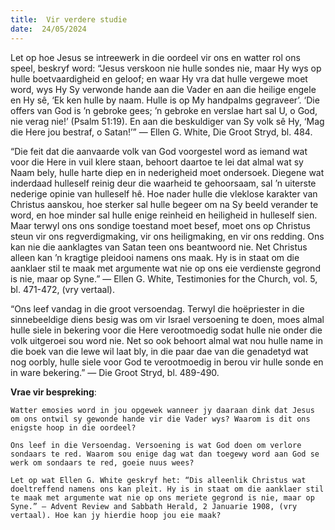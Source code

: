 ```yaml
---
title:  Vir verdere studie
date:  24/05/2024
---
```


Let op hoe Jesus se intreewerk in die oordeel vir ons en watter rol ons speel, beskryf word: “Jesus verskoon nie hulle sondes nie, maar Hy wys op hulle boetvaardigheid en geloof; en waar Hy vra dat hulle vergewe moet word, wys Hy Sy verwonde hande aan die Vader en aan die heilige engele en Hy sê, ‘Ek ken hulle by naam. Hulle is op My handpalms gegraveer’. ‘Die offers van God is ’n gebroke gees; ’n gebroke en verslae hart sal U, o God, nie verag nie!’ (Psalm 51:19). En aan die beskuldiger van Sy volk sê Hy, ‘Mag die Here jou bestraf, o Satan!’” — Ellen G. White, Die Groot Stryd, bl. 484.

“Die feit dat die aanvaarde volk van God voorgestel word as iemand wat voor die Here in vuil klere staan, behoort daartoe te lei dat almal wat sy Naam bely, hulle harte diep en in nederigheid moet ondersoek. Diegene wat inderdaad hulleself reinig deur die waarheid te gehoorsaam, sal ’n uiterste nederige opinie van hulleself hê. Hoe nader hulle die vleklose karakter van Christus aanskou, hoe sterker sal hulle begeer om na Sy beeld verander te word, en hoe minder sal hulle enige reinheid en heiligheid in hulleself sien. Maar terwyl ons ons sondige toestand moet besef, moet ons op Christus steun vir ons regverdigmaking, vir ons heiligmaking, en vir ons redding. Ons kan nie die aanklagtes van Satan teen ons beantwoord nie.  Net Christus alleen kan ’n kragtige pleidooi namens ons maak. Hy is in staat om die aanklaer stil te maak met argumente wat nie op ons eie verdienste gegrond is nie, maar op Syne.” — Ellen G. White, Testimonies for the Church, vol. 5, bl. 471-472, (vry vertaal).

“Ons leef vandag in die groot versoendag. Terwyl die hoëpriester in die sinnebeeldige diens besig was om vir Israel versoening te doen, moes almal hulle siele in bekering voor die Here verootmoedig sodat hulle nie onder die volk uitgeroei sou word nie. Net so ook behoort almal wat nou hulle name in die boek van die lewe wil laat bly, in die paar dae van die genadetyd wat nog oorbly, hulle siele voor God te verootmoedig in berou vir hulle sonde en in ware bekering.” — Die Groot Stryd, bl. 489-490.

**Vrae vir bespreking**:

`Watter emosies word in jou opgewek wanneer jy daaraan dink dat Jesus om ons ontwil sy gewonde hande vir die Vader wys? Waarom is dit ons enigste hoop in die oordeel? `

`Ons leef in die Versoendag. Versoening is wat God doen om verlore sondaars te red. Waarom sou enige dag wat dan toegewy word aan God se werk om sondaars te red, goeie nuus wees?`

`Let op wat Ellen G. White geskryf het: “Dis alleenlik Christus wat doeltreffend namens ons kan pleit. Hy is in staat om die aanklaer stil te maak met argumente wat nie op ons meriete gegrond is nie, maar op Syne.” — Advent Review and Sabbath Herald, 2 Januarie 1908, (vry vertaal). Hoe kan jy hierdie hoop jou eie maak?`